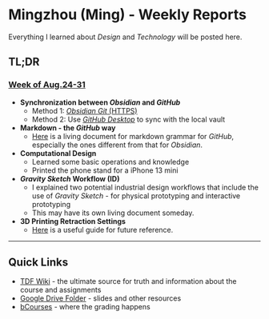 # Mingzhou (Ming) - Weekly Reports
Everything I learned about *Design* and *Technology* will be posted here.

## TL;DR
### [Week of Aug.24-31](weekly-reports/2023_08_24_ProgressReport.md)
- **Synchronization between *Obsidian* and *GitHub***
	- Method 1: [*Obsidian Git* (HTTPS)](https://linked-blog-starter.vercel.app/connect-obsidian-vault-with-github)
	- Method 2: Use [*GitHub Desktop*](https://desktop.github.com) to sync with the local vault
- **Markdown - the *GitHub* way**
	- [Here](resources/_GitHub_Favored_Markdown.md) is a living document for markdown grammar for *GitHub*, especially the ones different from that for *Obsidian*. 
- **Computational Design**
	- Learned some basic operations and knowledge
	- Printed the phone stand for a iPhone 13 mini
- ***Gravity Sketch* Workflow (ID)**
	- I explained two potential industrial design workflows that include the use of *Gravity Sketch* - for physical prototyping and interactive prototyping
	- This may have its own living document someday. 
- **3D Printing Retraction Settings**
	- [Here](https://all3dp.com/2/ender-3-pro-v2-retraction-settings-all-you-need-to-know/#:~:text=But%2C%20more%20importantly%2C%20too%20high,or%20even%20break%20mid%2Dprint.) is a useful guide for future reference. 

--- 
## Quick Links

- [TDF Wiki](https://github.com/Berkeley-MDes/desinv-202/wiki) - the ultimate source for truth and information about the course and assignments
- [Google Drive Folder](https://drive.google.com/drive/folders/1OjFgu4llHn-2WayQFVWRKFyOkQ_WaQRx?usp=drive_link) - slides and other resources
- [bCourses](https://bcourses.berkeley.edu/courses/1528355) - where the grading happens


